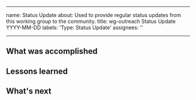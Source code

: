 ---
name: Status Update
about: Used to provide regular status updates from this working group to the community.
title: wg-outreach Status Update YYYY-MM-DD
labels: 'Type: Status Update'
assignees: ''

 ---

 ## What was accomplished

 ## Lessons learned

 ## What's next
